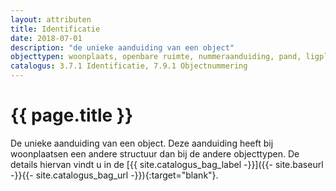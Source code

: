 ```yaml
---
layout: attributen
title: Identificatie
date: 2018-07-01
description: "de unieke aanduiding van een object"
objecttypen: woonplaats, openbare ruimte, nummeraanduiding, pand, ligplaats, standplaats, verblijfsobject
catalogus: 3.7.1 Identificatie, 7.9.1 Objectnummering
---
```


# {{ page.title }}

De unieke aanduiding van een object. Deze aanduiding heeft bij woonplaatsen een andere structuur dan bij de andere objecttypen. De details hiervan vindt u in de [{{ site.catalogus_bag_label -}}]({{- site.baseurl -}}{{- site.catalogus_bag_url -}}){:target="blank"}.
